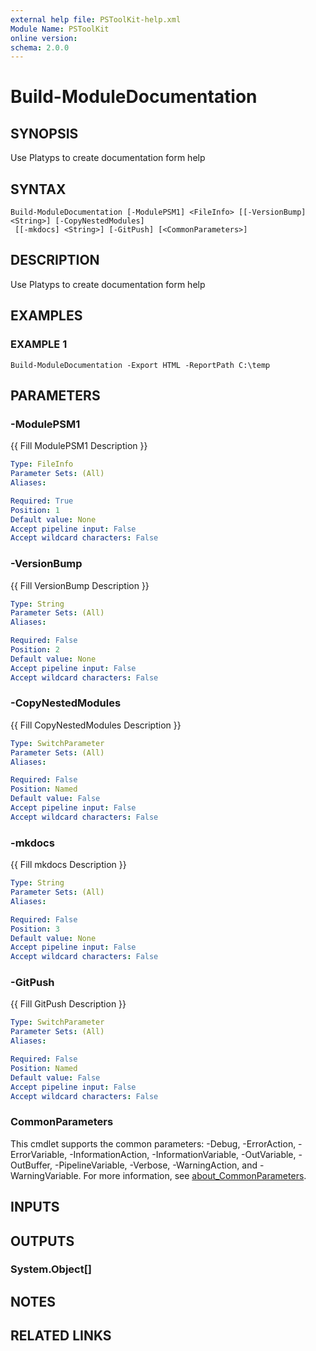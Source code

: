 ```yaml
---
external help file: PSToolKit-help.xml
Module Name: PSToolKit
online version:
schema: 2.0.0
---
```


# Build-ModuleDocumentation

## SYNOPSIS
Use Platyps to create documentation form help

## SYNTAX

```
Build-ModuleDocumentation [-ModulePSM1] <FileInfo> [[-VersionBump] <String>] [-CopyNestedModules]
 [[-mkdocs] <String>] [-GitPush] [<CommonParameters>]
```

## DESCRIPTION
Use Platyps to create documentation form help

## EXAMPLES

### EXAMPLE 1
```
Build-ModuleDocumentation -Export HTML -ReportPath C:\temp
```

## PARAMETERS

### -ModulePSM1
{{ Fill ModulePSM1 Description }}

```yaml
Type: FileInfo
Parameter Sets: (All)
Aliases:

Required: True
Position: 1
Default value: None
Accept pipeline input: False
Accept wildcard characters: False
```

### -VersionBump
{{ Fill VersionBump Description }}

```yaml
Type: String
Parameter Sets: (All)
Aliases:

Required: False
Position: 2
Default value: None
Accept pipeline input: False
Accept wildcard characters: False
```

### -CopyNestedModules
{{ Fill CopyNestedModules Description }}

```yaml
Type: SwitchParameter
Parameter Sets: (All)
Aliases:

Required: False
Position: Named
Default value: False
Accept pipeline input: False
Accept wildcard characters: False
```

### -mkdocs
{{ Fill mkdocs Description }}

```yaml
Type: String
Parameter Sets: (All)
Aliases:

Required: False
Position: 3
Default value: None
Accept pipeline input: False
Accept wildcard characters: False
```

### -GitPush
{{ Fill GitPush Description }}

```yaml
Type: SwitchParameter
Parameter Sets: (All)
Aliases:

Required: False
Position: Named
Default value: False
Accept pipeline input: False
Accept wildcard characters: False
```

### CommonParameters
This cmdlet supports the common parameters: -Debug, -ErrorAction, -ErrorVariable, -InformationAction, -InformationVariable, -OutVariable, -OutBuffer, -PipelineVariable, -Verbose, -WarningAction, and -WarningVariable. For more information, see [about_CommonParameters](http://go.microsoft.com/fwlink/?LinkID=113216).

## INPUTS

## OUTPUTS

### System.Object[]
## NOTES

## RELATED LINKS
